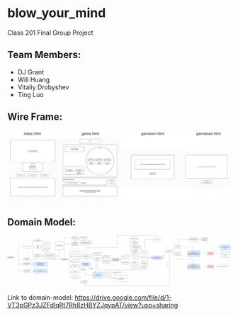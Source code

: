 # blow_your_mind
Class 201 Final Group Project

## Team Members:
- DJ Grant
- Will Huang
- Vitaliy Drobyshev
- Ting Luo

## Wire Frame:

![wireframe](https://github.com/class201-team-cold-brew/blow_your_mind/blob/master/img/wireframe/wireframe.jpg)

## Domain Model:

![domain-model](https://github.com/class201-team-cold-brew/blow_your_mind/blob/master/img/wireframe/domain-modeling.png)

Link to domain-model: https://drive.google.com/file/d/1-VT3pGPz3JZFdIqRt7Rh8zHBYZJqypAT/view?usp=sharing
